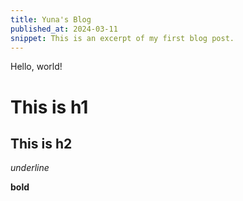 ```yaml
---
title: Yuna's Blog
published_at: 2024-03-11
snippet: This is an excerpt of my first blog post.
---
```


Hello, world!

# This is h1

## This is h2

_underline_

**bold**
